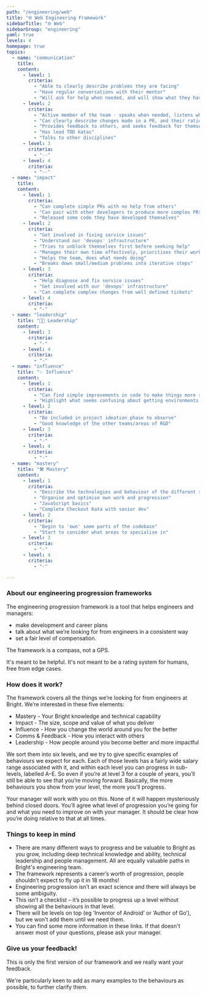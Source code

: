 ```yaml
---
path: "/engineering/web"
title: "🌐 Web Engineering Framework"
sidebarTitle: "🌐 Web"
sidebarGroup: "engineering"
yaml: true
levels: 4
homepage: true
topics:
  - name: "communication"
    title:
    content:
      - level: 1
        criteria:
          - "Able to clearly describe problems they are facing"
          - "Have regular conversations with their mentor"
          - "Will ask for help when needed, and will show what they have tried for themselves"
      - level: 2
        criteria:
          - "Active member of the team - speaks when needed, listens when needed too"
          - "Can clearly describe changes made in a PR, and their rationale"
          - "Provides feedback to others, and seeks feedback for themselves"
          - "Has lead TDD katas"
          - "Talks to other disciplines"
      - level: 3
        criteria:
          - "--"
      - level: 4
        criteria:
          - "--"
  - name: "impact"
    title:
    content:
      - level: 1
        criteria:
          - "Can complete simple PRs with no help from others"
          - "Can pair with other developers to produce more complex PRs"
          - "Released some code they have developed themselves"
      - level: 2
        criteria:
          - "Get involved in fixing service issues"
          - "Understand our 'devops' infrastructure"
          - "Tries to unblock themselves first before seeking help"
          - "Manages their own time effectively, prioritises their workload well, on time for meetings, aware when blocking others and unblocks"
          - "Helps the team, does what needs doing"
          - "Breaks down small/medium problems into iterative steps"
      - level: 3
        criteria:
          - "Help diagnose and fix service issues"
          - "Get involved with our 'devops' infrastructure"
          - "Can complete complex changes from well defined tickets"          
      - level: 4
        criteria:
          - "-"
  - name: "leadership"
    title: "👩‍💼 Leadership"
    content:
      - level: 3
        criteria:
          - "-"
      - level: 4
        criteria:
          - "-"
  - name: "influence"
    title: "✨ Influence"
    content:
      - level: 1
        criteria:
          - "Can find simple improvements in code to make things more readable"
          - "Highlight what seems confusing about getting environments up and running as a new starter"
      - level: 2
        criteria:
          - "Be included in project ideation phase to observe"
          - "Good knowledge of the other teams/areas of R&D"
      - level: 3
        criteria:
          - "-"
      - level: 4
        criteria:
          - "-"
  - name: "mastery"
    title: "🛠️ Mastery"
    content:
      - level: 1
        criteria:
          - "Describe the technologies and behaviour of the different sites we support"
          - "Organise and optimise own work and progression"
          - "JavaScript basics"
          - "Complete Checkout Kata with senior dev"
      - level: 2
        criteria:
          - "Begin to 'own' some parts of the codebase"
          - "Start to consider what areas to specialise in"
      - level: 3
        criteria:
          - "-"
      - level: 4
        criteria:
          - "-"

---
```

### About our engineering progression frameworks
The engineering progression framework is a tool that helps engineers and managers:
- make development and career plans
- talk about what we’re looking for from engineers in a consistent way
- set a fair level of compensation.

The framework is a compass, not a GPS.

It's meant to be helpful. It's not meant to be a rating system for humans, free from edge cases.

### How does it work?
The framework covers all the things we’re looking for from engineers at Bright. We’re interested in these five elements:
- Mastery - Your Bright knowledge and technical capability
- Impact - The size, scope and value of what you deliver
- Influence - How you change the world around you for the better
- Comms & Feedback - How you interact with others
- Leadership - How people around you become better and more impactful

We sort them into six levels, and we try to give specific examples of behaviours we expect for each. Each of those levels has a fairly wide salary range associated with it, and within each level you can progress in sub-levels, labelled A–E. So even if you’re at level 3 for a couple of years, you’ll still be able to see that you’re moving forward. Basically, the more behaviours you show from your level, the more you’ll progress.

Your manager will work with you on this. None of it will happen mysteriously behind closed doors. You’ll agree what level of progression you’re going for and what you need to improve on with your manager. It should be clear how you’re doing relative to that at all times.

### Things to keep in mind
- There are many different ways to progress and be valuable to Bright as you grow, including deep technical knowledge and ability, technical leadership and people management. All are equally valuable paths in Bright's engineering team.
- The framework represents a career’s worth of progression, people shouldn’t expect to fly up it in 18 months!
- Engineering progression isn’t an exact science and there will always be some ambiguity.
- This isn’t a checklist – it’s possible to progress up a level without showing all the behaviours in that level.
- There will be levels on top (eg ‘Inventor of Android’ or ‘Author of Go’), but we won’t add them until we need them.
- You can find some more information in these links. If that doesn't answer most of your questions, please ask your manager.

### Give us your feedback!
This is only the first version of our framework and we really want your feedback.

We're particularly keen to add as many examples to the behaviours as possible, to further clarify them.
